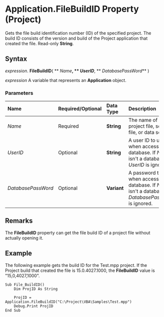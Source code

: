 
# Application.FileBuildID Property (Project)

Gets the file build identification number (ID) of the specified project. The build ID consists of the version and build of the Project application that created the file. Read-only  **String**.


## Syntax

 _expression_. **FileBuildID**( ** _Name_**, ** _UserID_**, ** _DatabasePassWord_** )

 _expression_ A variable that represents an **Application** object.


### Parameters



|**Name**|**Required/Optional**|**Data Type**|**Description**|
|:-----|:-----|:-----|:-----|
| _Name_|Required|**String**|The name of a project file, source file, or data source.|
| _UserID_|Optional|**String**|A user ID to use when accessing a database. If  _Name_ isn't a database, _UserID_ is ignored.|
| _DatabasePassWord_|Optional|**Variant**|A password to use when accessing a database. If  _Name_ isn't a database, _DatabasePassWord_ is ignored.|

## Remarks

The  **FileBuildID** property can get the file build ID of a project file without actually opening it.


## Example

The following example gets the build ID for the Test.mpp project. If the Project build that created the file is 15.0.4027.1000, the  **FileBuildID** value is "15,0,4027,1000".


```
Sub File_BuildID()
    Dim ProjID As String

    ProjID = Application.FileBuildID("C:\Project\VBA\Samples\Test.mpp")
    Debug.Print ProjID
End Sub
```


